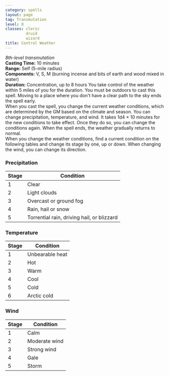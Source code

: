 ```yaml
---
category: spells
layout: page
tag: Transmutation
level: 8
classes: cleric
         druid
         wizard
title: Control Weather 
---
```

_8th-level transmutation_    
**Casting Time:** 10 minutes    
**Range:** Self (5-mile radius)    
**Components:** V, S, M (burning incense and bits of earth and wood mixed in water)    
**Duration:** Concentration, up to 8 hours 
You take control of the weather within 5 miles of you for the duration. You must be outdoors to cast this spell. Moving to a place where you don't have a clear path to the sky ends the spell early.    
When you cast the spell, you change the current weather conditions, which are determined by the GM based on the climate and season. You can change precipitation, temperature, and wind. It takes 1d4 × 10 minutes for the new conditions to take effect. Once they do so, you can change the conditions again. When the spell ends, the weather gradually returns to normal.    
When you change the weather conditions, find a current condition on the following tables and change its stage by one, up or down. When changing the wind, you can change its direction. 
### Precipitation 
| Stage | Condition                                  |
|-------|--------------------------------------------|
| 1     | Clear                                      |
| 2     | Light clouds                               |
| 3     | Overcast or ground fog                     |
| 4     | Rain, hail or snow                         |
| 5     | Torrential rain, driving hail, or blizzard |
### Temperature 
| Stage | Condition       |
|-------|-----------------|
| 1     | Unbearable heat |
| 2     | Hot             |
| 3     | Warm            |
| 4     | Cool            |
| 5     | Cold            |
| 6     | Arctic cold     |
### Wind 
| Stage | Condition     |
|-------|---------------|
| 1     | Calm          |
| 2     | Moderate wind |
| 3     | Strong wind   |
| 4     | Gale          |
| 5     | Storm         |
